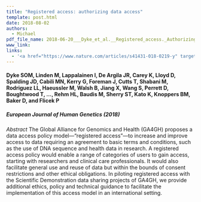 ```yaml
---
title: "Registered access: authorizing data access"
template: post.html 
date: 2018-08-02
authors: 
  - Michael
pdf_file_name: 2018-06-20___Dyke_et_al.__Registered_access._Authorizing_data_access__EurJorHumGen.pdf
www_link: 
links: 
  - '<a href="https://www.nature.com/articles/s41431-018-0219-y" target="_blank">European Journal of Human Genetics</a>'
---
```


#### Dyke SOM, Linden M, Lappalainen I, De Argila JR, Carey K, Lloyd D, Spalding JD, Cabili MN, Kerry G, Foreman J, Cutts T, Shabani M, Rodriguez LL, Haeussler M, Walsh B, Jiang X, Wang S, Perrett D, Boughtwood T, ..., Rehm HL, Baudis M, Sherry ST, Kato K, Knoppers BM, Baker D, and Flicek P 
##### European Journal of Human Genetics (2018)

*Abstract* The Global Alliance for Genomics and Health (GA4GH) proposes a data access policy model—“registered access”—to increase and improve access to data requiring an agreement to basic terms and conditions, such as the use of DNA sequence and health data in research. A registered access policy would enable a range of categories of users to gain access, starting with researchers and clinical care professionals. It would also facilitate general use and reuse of data but within the bounds of consent restrictions and other ethical obligations. In piloting registered access with the Scientific Demonstration data sharing projects of GA4GH, we provide additional ethics, policy and technical guidance to facilitate the implementation of this access model in an international setting.

